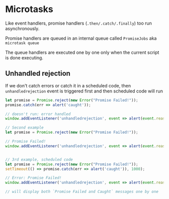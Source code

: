 # Microtasks

Like event handlers, promise handlers (`.then/.catch/.finally`) too run asynchronously.

Promise handlers are queued in an internal queue called `PromiseJobs` aka `microtask queue`

The queue handlers are executed one by one only when the current script is done executing.

## Unhandled rejection
If we don't catch errors or catch it in a scheduled code, then `unhandledrejection` event is triggered first and then scheduled code will run

```js
let promise = Promise.reject(new Error("Promise Failed!"));
promise.catch(err => alert('caught'));

// doesn't run: error handled
window.addEventListener('unhandledrejection', event => alert(event.reason));

// Second example
let promise = Promise.reject(new Error("Promise Failed!"));

// Promise Failed!
window.addEventListener('unhandledrejection', event => alert(event.reason));


// 3rd example, scheduled code
let promise = Promise.reject(new Error("Promise Failed!"));
setTimeout(() => promise.catch(err => alert('caught')), 1000);

// Error: Promise Failed!
window.addEventListener('unhandledrejection', event => alert(event.reason));

// will display both `Promise Failed and Caught` messages one by one
```
